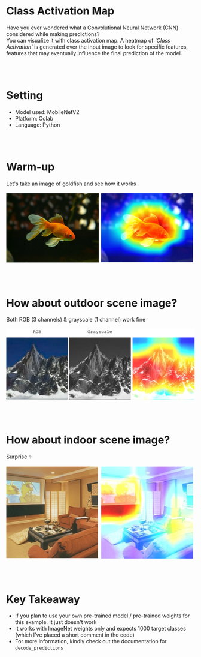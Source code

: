 # Class Activation Map
Have you ever wondered what a Convolutional Neural Network (CNN) considered while making predictions? <br/>
You can visualize it with class activation map. A heatmap of *'Class Activation'* is generated over the input image to look for specific features, features that may eventually influence the final prediction of the model.

<br/>
<br/>

# Setting
* Model used: MobileNetV2
* Platform: Colab
* Language: Python

<br/>
<br/>

# Warm-up
Let's take an image of goldfish and see how it works <br/>
<br/>
<img src="img/goldfish.png" width="500">

<br/>
<br/>

# How about outdoor scene image? 
Both RGB (3 channels) & grayscale (1 channel) work fine <br/>
<br/>
<img src="img/outdoor.png" width="900">

<br/>
<br/>

# How about indoor scene image?
Surprise ✨ <br/>
<br/>
<img src="img/indoor.png" width="500">

<br/>
<br/>

# Key Takeaway
* If you plan to use your own pre-trained model / pre-trained weights for this example. It just doesn't work
* It works with ImageNet weights only and expects 1000 target classes (which I've placed a short comment in the code)
* For more information, kindly check out the documentation for `decode_predictions`

<br/>
<br/>
